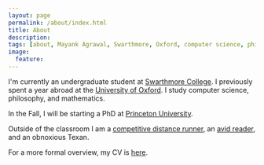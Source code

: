 ```yaml
---
layout: page
permalink: /about/index.html
title: About
description: 
tags: [about, Mayank Agrawal, Swarthmore, Oxford, computer science, philosophy, mathematics, Mayank, Agrawal, princeton, psychology, neuroscience, cognitive science]
image:
  feature: 
---
```


I'm currently an undergraduate student at [Swarthmore College](http://www.swarthmore.edu/). I previously spent a year abroad at the [University of Oxford](http://www.ox.ac.uk/). I study computer science, philosophy, and mathematics. 

In the Fall, I will be starting a PhD at [Princeton University](http://www.princeton.edu/).

Outside of the classroom I am a [competitive distance runner](https://www.tfrrs.org/athletes/4985618.html), an [avid reader](/books), and an obnoxious Texan.

For a more formal overview, my CV is [here](/assets/docs/cvAgrawal.pdf).






